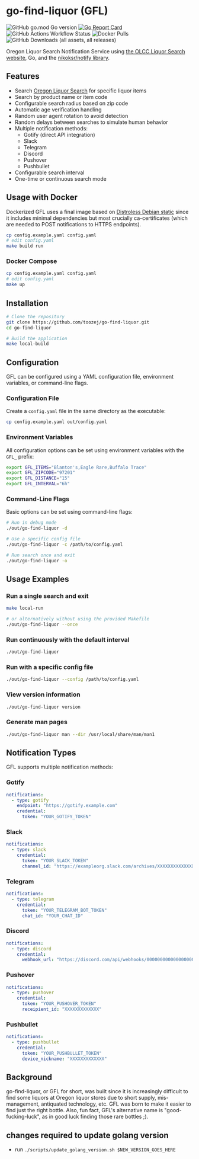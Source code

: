 # go-find-liquor (GFL)

![GitHub go.mod Go version](https://img.shields.io/github/go-mod/go-version/toozej/go-find-liquor)
[![Go Report Card](https://goreportcard.com/badge/github.com/toozej/go-find-liquor)](https://goreportcard.com/report/github.com/toozej/go-find-liquor)
![GitHub Actions Workflow Status](https://img.shields.io/github/actions/workflow/status/toozej/go-find-liquor/cicd.yaml)
![Docker Pulls](https://img.shields.io/docker/pulls/toozej/go-find-liquor)
![GitHub Downloads (all assets, all releases)](https://img.shields.io/github/downloads/toozej/go-find-liquor/total)

Oregon Liquor Search Notification Service using [the OLCC Liquor Search website](http://www.oregonliquorsearch.com/), Go, and the [nikoksr/notify library](https://github.com/nikoksr/notify).

## Features

- Search [Oregon Liquor Search](http://www.oregonliquorsearch.com/) for specific liquor items
- Search by product name or item code
- Configurable search radius based on zip code
- Automatic age verification handling
- Random user agent rotation to avoid detection
- Random delays between searches to simulate human behavior
- Multiple notification methods:
  - Gotify (direct API integration)
  - Slack
  - Telegram
  - Discord
  - Pushover
  - Pushbullet
- Configurable search interval
- One-time or continuous search mode

## Usage with Docker

Dockerized GFL uses a final image based on [Distroless Debian static](https://github.com/GoogleContainerTools/distroless) since it includes minimal dependencies but most crucially ca-certificates (which are needed to POST notifications to HTTPS endpoints).

```bash
cp config.example.yaml config.yaml
# edit config.yaml
make build run
```

### Docker Compose

```bash
cp config.example.yaml config.yaml
# edit config.yaml
make up
```

## Installation

```bash
# Clone the repository
git clone https://github.com/toozej/go-find-liquor.git
cd go-find-liquor

# Build the application
make local-build
```

## Configuration

GFL can be configured using a YAML configuration file, environment variables, or command-line flags.

### Configuration File

Create a `config.yaml` file in the same directory as the executable:

```bash
cp config.example.yaml out/config.yaml
```

### Environment Variables

All configuration options can be set using environment variables with the `GFL_` prefix:

```bash
export GFL_ITEMS="Blanton's,Eagle Rare,Buffalo Trace"
export GFL_ZIPCODE="97201"
export GFL_DISTANCE="15"
export GFL_INTERVAL="6h"
```

### Command-Line Flags

Basic options can be set using command-line flags:

```bash
# Run in debug mode
./out/go-find-liquor -d

# Use a specific config file
./out/go-find-liquor -c /path/to/config.yaml

# Run search once and exit
./out/go-find-liquor -o
```

## Usage Examples

### Run a single search and exit

```bash
make local-run

# or alternatively without using the provided Makefile
./out/go-find-liquor --once
```

### Run continuously with the default interval

```bash
./out/go-find-liquor
```

### Run with a specific config file

```bash
./out/go-find-liquor --config /path/to/config.yaml
```

### View version information

```bash
./out/go-find-liquor version
```

### Generate man pages

```bash
./out/go-find-liquor man --dir /usr/local/share/man/man1
```

## Notification Types

GFL supports multiple notification methods:

### Gotify

```yaml
notifications:
  - type: gotify
    endpoint: "https://gotify.example.com"
    credential:
      token: "YOUR_GOTIFY_TOKEN"
```

### Slack

```yaml
notifications:
  - type: slack
    credential:
      token: "YOUR_SLACK_TOKEN"
      channel_id: "https://exampleorg.slack.com/archives/XXXXXXXXXXXXXXXXXXXXXXXX"
```

### Telegram

```yaml
notifications:
  - type: telegram
    credential:
      token: "YOUR_TELEGRAM_BOT_TOKEN"
      chat_id: "YOUR_CHAT_ID"
```

### Discord

```yaml
notifications:
  - type: discord
    credential:
      webhook_url: "https://discord.com/api/webhooks/000000000000000000/XXXXXXXXXXXXXXXXXXXXX"
```

### Pushover

```yaml
notifications:
  - type: pushover
    credential:
      token: "YOUR_PUSHOVER_TOKEN"
      receipient_id: "XXXXXXXXXXXXX"
```

### Pushbullet

```yaml
notifications:
  - type: pushbullet
    credential:
      token: "YOUR_PUSHBULLET_TOKEN"
      device_nickname: "XXXXXXXXXXXXX"
```

## Background

go-find-liquor, or GFL for short, was built since it is increasingly difficult to find some liquors at Oregon liquor stores due to short supply, mis-management, antiquated technology, etc. GFL was born to make it easier to find just the right bottle. Also, fun fact, GFL's alternative name is "good-fucking-luck", as in good luck finding those rare bottles ;).

## changes required to update golang version
- run `./scripts/update_golang_version.sh $NEW_VERSION_GOES_HERE`

